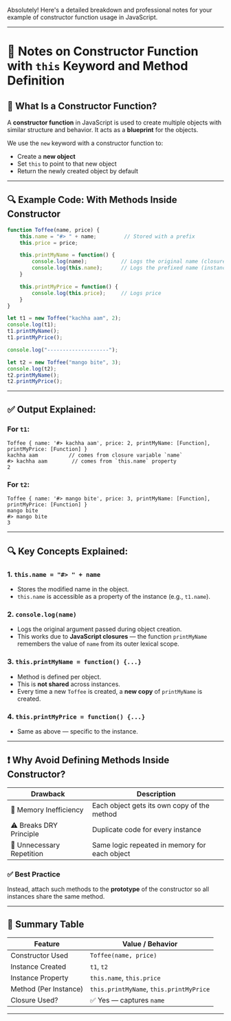 Absolutely! Here's a detailed breakdown and professional notes for your example of constructor function usage in JavaScript.

---

# 📘 Notes on Constructor Function with `this` Keyword and Method Definition

## 🧠 What Is a Constructor Function?

A **constructor function** in JavaScript is used to create multiple objects with similar structure and behavior. It acts as a **blueprint** for the objects.

We use the `new` keyword with a constructor function to:
- Create a **new object**
- Set `this` to point to that new object
- Return the newly created object by default

---

## 🔍 Example Code: With Methods Inside Constructor

```javascript
function Toffee(name, price) {
    this.name = "#> " + name;         // Stored with a prefix
    this.price = price;

    this.printMyName = function() {
        console.log(name);           // Logs the original name (closure variable)
        console.log(this.name);      // Logs the prefixed name (instance property)
    }

    this.printMyPrice = function() {
        console.log(this.price);     // Logs price
    }
}

let t1 = new Toffee("kachha aam", 2);
console.log(t1);
t1.printMyName();
t1.printMyPrice();

console.log("--------------------");

let t2 = new Toffee("mango bite", 3);
console.log(t2);
t2.printMyName();
t2.printMyPrice();
```

---

## ✅ Output Explained:

### For `t1`:
```text
Toffee { name: '#> kachha aam', price: 2, printMyName: [Function], printMyPrice: [Function] }
kachha aam          // comes from closure variable `name`
#> kachha aam        // comes from `this.name` property
2
```

### For `t2`:
```text
Toffee { name: '#> mango bite', price: 3, printMyName: [Function], printMyPrice: [Function] }
mango bite
#> mango bite
3
```

---

## 🔍 Key Concepts Explained:

### 1. `this.name = "#> " + name`
- Stores the modified name in the object.
- `this.name` is accessible as a property of the instance (e.g., `t1.name`).

### 2. `console.log(name)`
- Logs the original argument passed during object creation.
- This works due to **JavaScript closures** — the function `printMyName` remembers the value of `name` from its outer lexical scope.

### 3. `this.printMyName = function() {...}`
- Method is defined per object.
- This is **not shared** across instances.
- Every time a new `Toffee` is created, a **new copy** of `printMyName` is created.

### 4. `this.printMyPrice = function() {...}`
- Same as above — specific to the instance.

---

## ❗ Why Avoid Defining Methods Inside Constructor?

| Drawback                              | Description |
|---------------------------------------|-------------|
| 🚫 Memory Inefficiency                | Each object gets its own copy of the method |
| ⚠️ Breaks DRY Principle              | Duplicate code for every instance |
| 🔁 Unnecessary Repetition             | Same logic repeated in memory for each object |

### ✅ Best Practice
Instead, attach such methods to the **prototype** of the constructor so all instances share the same method.

---

## 📌 Summary Table

| Feature               | Value / Behavior                     |
|----------------------|---------------------------------------|
| Constructor Used     | `Toffee(name, price)`                |
| Instance Created     | `t1`, `t2`                            |
| Instance Property    | `this.name`, `this.price`             |
| Method (Per Instance)| `this.printMyName`, `this.printMyPrice` |
| Closure Used?        | ✅ Yes — captures `name`              |

---